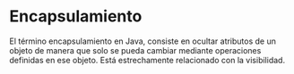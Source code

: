 # Encapsulamiento
El término encapsulamiento en Java, consiste en ocultar atributos de un objeto de manera que solo se pueda cambiar mediante operaciones definidas en ese objeto. Está estrechamente relacionado con la visibilidad.
